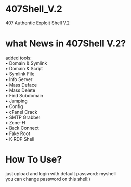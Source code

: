 # 407Shell_V.2
407 Authentic Exploit Shell V.2
# what News in 407Shell V.2?
added tools:<br>
• Domain & Symlink<br>
• Domain & Script<br>
• Symlink File<br>
• Info Server<br>
• Mass Deface<br>
• Mass Delete<br>
• Find Subdomain<br>
• Jumping<br>
• Config<br>
• cPanel Crack<br>
• SMTP Grabber<br>
• Zone-H<br>
• Back Connect<br>
• Fake Root<br>
• K-RDP Shell<br>
# How To Use?
just upload and login with default password: myshell<br>
you can change password on this shell:)<br>
